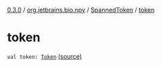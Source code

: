 [0.3.0](../../index.md) / [org.jetbrains.bio.npy](../index.md) / [SpannedToken](index.md) / [token](.)

# token

`val token: `[`Token`](../-token/index.md) [(source)](https://github.com/JetBrains-Research/npy/blob/0.3.0/src/main/kotlin/org/jetbrains/bio/npy/Support.kt#L77)